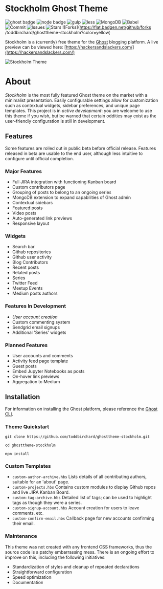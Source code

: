 # Stockholm Ghost Theme

![ghost badge](https://img.shields.io/badge/ghost-2.1.4-lightgrey.svg?longCache=true&style=flat-square)
![node badge](https://img.shields.io/badge/node-v8.11.3-green.svg?longCache=true&style=flat-square)
![gulp](https://img.shields.io/badge/gulp-v4.0.0-green.svg?longCache=true&style=flat-square)
![less](https://img.shields.io/badge/lessjs-v3.7.0-blue.svg?longCache=true&style=flat-square)
![MongoDB](https://img.shields.io/badge/mongodb-v4.0-green.svg?longCache=true&style=flat-square)
![Babel](https://img.shields.io/badge/@babel/core-7.1.2-yellow.svg?longCache=true&style=flat-square)
![Commit](https://flat.badgen.net/github/last-commit/toddbirchard/ghosttheme-stockholm)
![Issues](https://flat.badgen.net/github/issues/toddbirchard/ghosttheme-stockholm?color=yellow)
![Stars](https://flat.badgen.net/github/stars/toddbirchard/ghosttheme-stockholm?color=yellow)
![Forks](https://flat.badgen.net/github/forks /toddbirchard/ghosttheme-stockholm?color=yellow)

Stockholm is a (currently) free theme for the [Ghost](https://github.com/TryGhost) blogging platform. A live preview can be viewed here: [https://hackersandslackers.com/](https://hackersandslackers.com/)

![Stockholm Theme](https://miscellaneous.nyc3.digitaloceanspaces.com/stockholm.jpg)


# About

_Stockholm_ is the most fully featured Ghost theme on the market with a minimalist presentation. Easily configurable settings allow for customization such as contextual widgets, sidebar preferences, and unique page templates. This project is in *active development*: you are welcome to use this theme if you wish, but be warned that certain oddities may exist as the user-friendly configuration is still in development.

## Features

Some features are rolled out in public beta before official release. Features released in beta are usable to the end user, although less intuitive to configure until official completion.

### Major Features

- Full JIRA integration with functioning Kanban board
- Custom contributors page
- Grouping of posts to belong to an ongoing series
- MongoDB extension to expand capabilities of Ghost admin
- Contextual sidebars
- Featured posts
- Video posts
- Auto-generated link previews
- Responsive layout

### Widgets

- Search bar
- Github repositories
- Github user activity
- Blog Contributors
- Recent posts
- Related posts
- Series
- Twitter Feed
- Meetup Events
- Medium posts authors

### Features In Development

- _User account creation_
- Custom commenting system
- Sendgrid email signups
- Additional 'Series' widgets

### Planned Features

- User accounts and comments
- Activity feed page template
- Guest posts
- Embed Jupyter Notebooks as posts
- On-hover link previews
- Aggregation to Medium

## Installation

For information on installing the Ghost platform, please reference the [Ghost CLI](https://docs.ghost.org/docs/cli-install).

### Theme Quickstart

```
git clone https://github.com/toddbirchard/ghosttheme-stockholm.git

cd ghosttheme-stockholm

npm install
```

### Custom Templates

- `custom-author-archive.hbs` Lists details of all contributing authors, suitable for an 'about' page.
- `custom-projects.hbs` Contains custom modules to display Github repos and live JIRA Kanban Board.
- `custom-tag-archive.hbs` Detailed list of tags; can be used to highlight tags as though they were a series.
- `custom-signup-account.hbs` Account creation for users to leave comments, etc.
- `custom-confirm-email.hbs` Callback page for new accounts confirming their email.

### Maintenance

This theme was not created with any frontend CSS frameworks, thus the source code is a patchy embarrassing mess. There is an ongoing effort to improve on this, including the following initiatives:

- Standardization of styles and cleanup of repeated declarations
- Straightforward configuration
- Speed optimization
- Documentation
